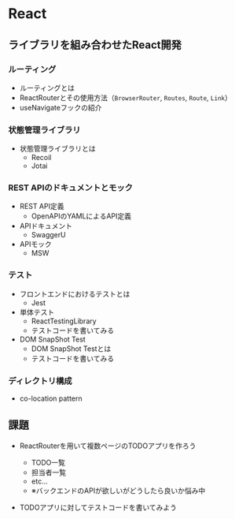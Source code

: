 # React

## ライブラリを組み合わせたReact開発

### ルーティング

- ルーティングとは
- ReactRouterとその使用方法（`BrowserRouter`, `Routes`, `Route`, `Link`）
- useNavigateフックの紹介

### 状態管理ライブラリ

- 状態管理ライブラリとは
  - Recoil
  - Jotai

### REST APIのドキュメントとモック

- REST API定義
  - OpenAPIのYAMLによるAPI定義
- APIドキュメント
  - SwaggerU
- APIモック
  - MSW

### テスト

- フロントエンドにおけるテストとは
  - Jest
- 単体テスト
  - ReactTestingLibrary
  - テストコードを書いてみる
- DOM SnapShot Test
  - DOM SnapShot Testとは
  - テストコードを書いてみる

### ディレクトリ構成

- co-location pattern

## 課題

- ReactRouterを用いて複数ページのTODOアプリを作ろう
  - TODO一覧
  - 担当者一覧
  - etc...
  - ※バックエンドのAPIが欲しいがどうしたら良いか悩み中

- TODOアプリに対してテストコードを書いてみよう
